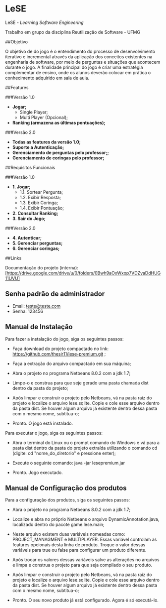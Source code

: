 # LeSE

LeSE - *Learning Software Engineering*

Trabalho em grupo da disciplina Reutilização de Software - UFMG

##Objetivo 

O objetivo de do jogo é o entendimento do processo de desenvolvimento iterativo e incremental através da aplicação dos 
conceitos existentes na engenharia de software, por meio de perguntas e situações que acontecem durante o jogo. 
A finalidade principal do jogo é criar uma estratégia complementar de ensino, onde os alunos deverão colocar em prática 
o conhecimento adquirido em sala de aula.

##Features

###Versão 1.0
- **Jogar;**
  - Single Player;
  - Multi Player (Opcional);
- **Ranking (armazena as últimas pontuações);**

###Versão 2.0
- **Todas as features da versão 1.0;**
- **Suporte a Autenticação;**
- **Gerenciamento de perguntas pelo professor;;**
- **Gerenciamento de coringas pelo professor;**

##Requisitos Funcionais

###Versão 1.0
- **1. Jogar;**
  - 1.1. Sortear Pergunta;
  - 1.2. Exibir Resposta;
  - 1.3. Exibir Coringa;
  - 1.4. Exibir Pontuação;
- **2. Consultar Ranking;**
- **3. Sair do Jogo;**

###Versão 2.0
- **4. Autenticar;**
- **5. Gerenciar perguntas;**
- **6. Gerenciar coringas;**

##Links

Documentação do projeto (interna): [https://drive.google.com/drive/u/0/folders/0Bwh9aOxWxop7VDZvaDdHUG11UVU]

## Senha padrão de administrador
+ Email: teste@teste.com
+ Senha: 123456

## Manual de Instalação

Para fazer a instalação do jogo, siga os seguintes passos:

* Faça download do projeto compactado no link: https://github.com/thesir11/lese-premium.git ;

* Faça a extração do arquivo compactado em sua máquina;

* Abra o projeto no programa Netbeans 8.0.2 com a jdk 1.7;

* Limpe-o e construa para que seje gerado uma pasta chamada dist dentro da pasta do projeto;

* Após limpar e construir o projeto pelo Netbeans, vá na pasta raiz do projeto e localize o arquivo lese.sqlite. 
Copie e cole esse arquivo dentro da pasta dist. Se houver algum arquivo já existente dentro dessa pasta com o mesmo nome, subtitua-o;

* Pronto. O jogo está instalado.

Para executar o jogo, siga os seguintes passos:

* Abra o terminal do Linux ou o prompt comando do Windows e vá para a pasta dist dentro da pasta do projeto extraída 
utilizando o comando cd (digite: cd "nome_do_diretorio" e pressione enter);

* Execute o seguinte comando: java -jar lesepremium.jar 

* Pronto. Jogo executado.

## Manual de Configuração dos produtos

Para a configuração dos produtos, siga os seguintes passos:

* Abra o projeto no programa Netbeans 8.0.2 com a jdk 1.7;

* Localize e abra no próprio Netbeans o arquivo DynamicAnnotation.java, localizado dentro do pacote game.lese.main;

* Neste arquivo existem duas variáveis nomeadas como: PROJECT_MANAGMENT e MULTIPLAYER. Essas variável controlam as features
opcionais desta linha de produto. Troque o valor dessas variáveis para true ou false para configurar um produto diferente.

* Após trocar os valores dessas variáveis salve as alterações no arquivos e limpa e construa o projeto para que seja compilado o seu produto.

* Após limpar e construir o projeto pelo Netbeans, vá na pasta raiz do projeto e localize o arquivo lese.sqlite. 
Copie e cole esse arquivo dentro da pasta dist. Se houver algum arquivo já existente dentro dessa pasta com o mesmo nome, subtitua-o;

* Pronto. O seu novo produto já está configurado. Agora é só executá-lo.